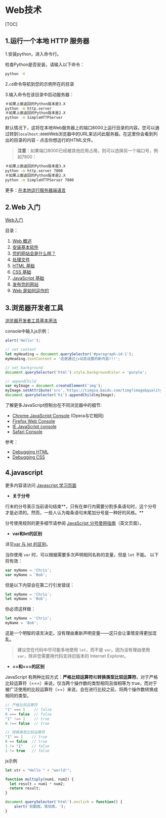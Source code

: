 # Web技术

[TOC]

## 1.运行一个本地 HTTP 服务器

1.安装python，进入命令行。

检查Python是否安装，请输入以下命令：

```bash
python -V
```

2.`cd`命令导航到您的示例所在的目录

3.输入命令在该目录中启动服务器：

```bash
＃如果上面返回的Python版本是3.X 
python -m http.server 
＃如果上面返回的Python版本是2.X 
python -m SimpleHTTPServer
```

默认情况下，这将在本地Web服务器上的端口8000上运行目录的内容。您可以通过转到`localhost:8000`Web浏览器中的URL来访问此服务器。在这里你会看到列出的目录的内容 - 点击你想运行的HTML文件。

> **注意**：如果端口8000已经被其他应用占用，则可以选择另一个端口号，例如7800：

```bash
＃如果上面返回的Python版本是3.X 
python -m http.server 7800
＃如果上面返回的Python版本是2.X 
python -m SimpleHTTPServer 7800
```

更多：[在本地运行服务器端语言](https://developer.mozilla.org/zh-CN/docs/Learn/Common_questions/set_up_a_local_testing_server)

## 2.Web 入门

[Web入门](https://developer.mozilla.org/zh-CN/docs/Learn/Getting_started_with_the_web)

目录：

1. [Web 概述](https://developer.mozilla.org/zh-CN/docs/Learn/Getting_started_with_the_web)
2. [安装基本软件](https://developer.mozilla.org/zh-CN/docs/Learn/Getting_started_with_the_web/Installing_basic_software)
3. [您的网站会是什么样？](https://developer.mozilla.org/zh-CN/docs/Learn/Getting_started_with_the_web/What_will_your_website_look_like)
4. [处理文件](https://developer.mozilla.org/zh-CN/docs/Learn/Getting_started_with_the_web/Dealing_with_files)
5. [HTML 基础](https://developer.mozilla.org/zh-CN/docs/Learn/Getting_started_with_the_web/HTML_basics)
6. [CSS 基础](https://developer.mozilla.org/zh-CN/docs/Learn/Getting_started_with_the_web/CSS_basics)
7. [JavaScript 基础](https://developer.mozilla.org/zh-CN/docs/Learn/Getting_started_with_the_web/JavaScript_basics)
8. [发布您的网站](https://developer.mozilla.org/zh-CN/docs/Learn/Getting_started_with_the_web/Publishing_your_website)
9. [Web 是如何运作的](https://developer.mozilla.org/zh-CN/docs/Learn/Getting_started_with_the_web/How_the_Web_works)

## 3.浏览器开发者工具

[浏览器开发者工具基本用法](https://developer.mozilla.org/zh-CN/docs/Learn/Discover_browser_developer_tools)

console中输入js示例：

```javascript
alert('Hello!');

// set content
let myHeading = document.querySelector('#paragraph-id-1');
myHeading.textContent = '这是通过js动态设置的新内容!!!';

// set background
document.querySelector('html').style.backgroundColor = 'purple';

// appendChild
var myImage = document.createElement('img');
myImage.setAttribute('src','https://timgsa.baidu.com/timg?image&quality=80&size=b9999_10000&sec=1584260085026&di=67d152bcee2be0472f7e72abb09f7c7d&imgtype=0&src=http%3A%2F%2Fku.90sjimg.com%2Felement_origin_min_pic%2F00%2F85%2F90%2F5256ea28e83f03f.jpg');
document.querySelector('h1').appendChild(myImage);
```

了解更多JavaScript控制台在不同浏览器中的细节:

- [Chrome JavaScript Console](https://developer.chrome.com/devtools/docs/console) (Opera与它相同)
- [Firefox Web Console](https://developer.mozilla.org/en-US/docs/Tools/Web_Console)
- [IE JavaScript console](http://msdn.microsoft.com/en-us/library/ie/dn255006(v=vs.85).aspx)
- [Safari Console](https://developer.apple.com/library/safari/documentation/AppleApplications/Conceptual/Safari_Developer_Guide/Console/Console.html#//apple_ref/doc/uid/TP40007874-CH6-SW1)

参考：

- [Debugging HTML](https://developer.mozilla.org/en-US/docs/Learn/HTML/Introduction_to_HTML/Debugging_HTML)
- [Debugging CSS](https://developer.mozilla.org/en-US/docs/Learn/CSS/Introduction_to_CSS/Debugging_CSS)

## 4.javascript

更多内容请访问 [Javascript 学习页面](https://developer.mozilla.org/zh-CN/docs/Learn/JavaScript)

- **关于分号**

行末的分号表示当前语句结束**，只有在单行内需要分割多条语句时，这个分号才是必须的。然而，一些人认为每条语句末尾加分号是一种好的风格。**

分号使用规则的更多细节请参阅 [JavaScript 分号使用指南](http://news.codecademy.com/your-guide-to-semicolons-in-javascript/)（英文页面）。

- **var和let的区别**

详见[var 与 let 的区别](https://developer.mozilla.org/zh-CN/docs/Learn/JavaScript/First_steps/Variables#var_与_let_的区别)。

当你使用 `var` 时，可以根据需要多次声明相同名称的变量，但是 `let` 不能。 以下将有效：

```js
var myName = 'Chris';
var myName = 'Bob';
```

但是以下内容会在第二行引发错误：

```js
let myName = 'Chris';
let myName = 'Bob';
```

你必须这样做：

```js
let myName = 'Chris';
myName = 'Bob';
```

这是一个明智的语言决定。没有理由重新声明变量——这只会让事情变得更加混乱。

> 建议您在代码中尽可能多地使用 `let`，而不是 `var`。因为没有理由使用 `var`，除非您需要用代码支持旧版本的 Internet Explorer。

- **==和===的区别**

JavaScript 有两种比较方式：**严格比较运算符**和**转换类型比较运算符**。对于严格比较运算符（===）来说，仅当两个操作数的类型相同且值相等为 true，而对于被广泛使用的比较运算符（==）来说，会在进行比较之前，将两个操作数转换成相同的类型。

```js
// 严格比较运算符
"1" === 1    // false
0 === false  // false
"1" !== 1    // true
0 !== false  // true

// 转换类型比较运算符
"1" == 1    // true
0 == false  // true
1 != "1"    // false
1 != true   // false
```

js示例

```js
let str = "Hello " + "world!";

function multiply(num1, num2) {
  let result = num1 * num2;
  return result;
}

document.querySelector('html').onclick = function() {
    alert('别戳我，我怕疼。');
}

```


